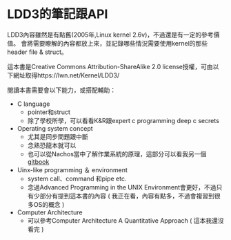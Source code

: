 # LDD3的筆記跟API

LDD3內容雖然是有點舊(2005年,Linux kernel 2.6v)，不過還是有一定的參考價值。
會將需要瞭解的內容都放上來，並記錄哪些情況需要使用kernel的那些header file & struct。

這本書是Creative Commons Attribution-ShareAlike 2.0 license授權，可由以下網址取得https://lwn.net/Kernel/LDD3/

閱讀本書需要會以下能力，或搭配輔助：
* C language
  * pointer和struct
  * 除了學校所學，可以看看K&R跟expert c programming deep c secrets
* Operating system concept
  * 尤其是同步問題跟中斷
  * 念熟恐龍本就可以
  * 也可以從Nachos當中了解作業系統的原理，這部分可以看我另一個<a href="https://www.gitbook.com/book/sunnyanthony/operating-system-concept/details">gitbook</a>
* Uinx-like programming ＆ environment
  * system call、command 和pipe etc.
  * 念過Advanced Programming in the UNIX Environment會更好，不過只有少部分有提到這本書的內容 ( 我正在看，內容有點多，不過會複習到很多OS的概念 )
* Computer Architecture
  * 可以參考Computer Architecture A Quantitative Approach ( 這本我還沒看完 )
